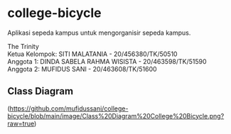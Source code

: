 # college-bicycle
Aplikasi sepeda kampus untuk mengorganisir sepeda kampus.
    
The Trinity  
Ketua Kelompok: SITI MALATANIA - 20/456380/TK/50510  
Anggota 1: DINDA SABELA RAHMA WISISTA - 20/463598/TK/51590  
Anggota 2: MUFIDUS SANI - 20/463608/TK/51600  
## Class Diagram
(https://github.com/mufidussani/college-bicycle/blob/main/image/Class%20Diagram%20College%20Bicycle.png?raw=true)
